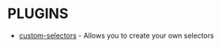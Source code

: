 # PLUGINS

- [custom-selectors](https://github.com/thysultan/stylis.js/blob/master/plugins/custom-selectors) - Allows you to create your own selectors